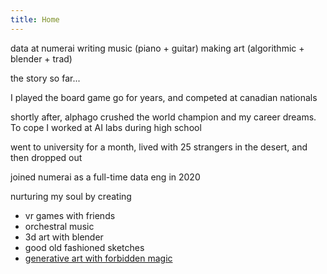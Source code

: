 ```yaml
---
title: Home
---
```


<div class="about">

data at numerai
writing music (piano + guitar)
making art (algorithmic + blender + trad)

the story so far...

I played the board game go for years, and competed at canadian nationals

shortly after, alphago crushed the world champion and my career dreams. To cope I worked at AI labs during high school

went to university for a month, lived with 25 strangers in the desert, and then dropped out

joined numerai as a full-time data eng in 2020

nurturing my soul by creating
- vr games with friends
- orchestral music
- 3d art with blender
- good old fashioned sketches
- <a target="_blank" href="https://twitter.com/LiamHinzman/status/1496168406931759110">generative art with forbidden magic
</div>

